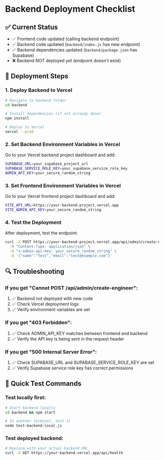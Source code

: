 # Backend Deployment Checklist

## ✅ Current Status
- ✅ Frontend code updated (calling backend endpoint)
- ✅ Backend code updated (`backend/index.js` has new endpoint)
- ✅ Backend dependencies updated (`backend/package.json` has Supabase)
- ❌ Backend NOT deployed yet (endpoint doesn't exist)

## 🚀 Deployment Steps

### 1. Deploy Backend to Vercel
```bash
# Navigate to backend folder
cd backend

# Install dependencies (if not already done)
npm install

# Deploy to Vercel
vercel --prod
```

### 2. Set Backend Environment Variables in Vercel
Go to your Vercel backend project dashboard and add:
```bash
SUPABASE_URL=your_supabase_project_url
SUPABASE_SERVICE_ROLE_KEY=your_supabase_service_role_key
ADMIN_API_KEY=your_secure_random_string
```

### 3. Set Frontend Environment Variables in Vercel
Go to your Vercel frontend project dashboard and add:
```bash
VITE_API_URL=https://your-backend-project.vercel.app
VITE_ADMIN_API_KEY=your_secure_random_string
```

### 4. Test the Deployment
After deployment, test the endpoint:
```bash
curl -X POST https://your-backend-project.vercel.app/api/admin/create-engineer \
  -H "Content-Type: application/json" \
  -H "x-admin-api-key: your_secure_random_string" \
  -d '{"name":"Test","email":"test@example.com"}'
```

## 🔍 Troubleshooting

### If you get "Cannot POST /api/admin/create-engineer":
1. ✅ Backend not deployed with new code
2. ✅ Check Vercel deployment logs
3. ✅ Verify environment variables are set

### If you get "403 Forbidden":
1. ✅ Check ADMIN_API_KEY matches between frontend and backend
2. ✅ Verify the API key is being sent in the request header

### If you get "500 Internal Server Error":
1. ✅ Check SUPABASE_URL and SUPABASE_SERVICE_ROLE_KEY are set
2. ✅ Verify Supabase service role key has correct permissions

## 📝 Quick Test Commands

### Test locally first:
```bash
# Start backend locally
cd backend && npm start

# In another terminal, test it
node test-backend-local.js
```

### Test deployed backend:
```bash
# Replace with your actual backend URL
curl -X GET https://your-backend.vercel.app/api/health
```
